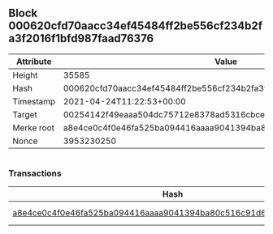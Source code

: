 ## Block 000620cfd70aacc34ef45484ff2be556cf234b2fa3f2016f1bfd987faad76376

Attribute | Value
--- | ---
Height | 35585
Hash | 000620cfd70aacc34ef45484ff2be556cf234b2fa3f2016f1bfd987faad76376
Timestamp | 2021-04-24T11:22:53+00:00
Target | 00254142f49eaaa504dc75712e8378ad5316cbcead634704b3734b6271167cc4
Merke root | a8e4ce0c4f0e46fa525ba094416aaaa9041394ba80c516c91d6dba186522059c
Nonce | 3953230250

```

```

### Transactions

Hash | Amount
--- | ---
[a8e4ce0c4f0e46fa525ba094416aaaa9041394ba80c516c91d6dba186522059c](a8e4ce0c4f0e46fa525ba094416aaaa9041394ba80c516c91d6dba186522059c.md) | 10.00000000 SKEPTI 
